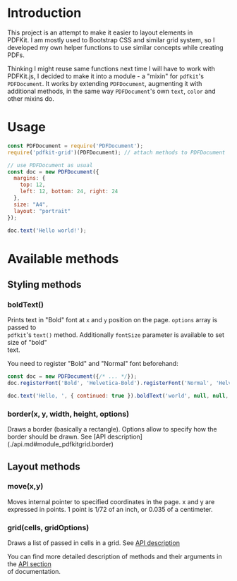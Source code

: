 # Introduction

This project is an attempt to make it easier to layout elements in  
PDFKit. I am mostly used to Bootstrap CSS and similar grid system, so I  
developed my own helper functions to use similar concepts while creating PDFs.

Thinking I might reuse same functions next time I will have to work with  
PDFKit.js, I decided to make it into a module - a "mixin" for `pdfkit`'s  
`PDFDocument`. It works by extending `PDFDocument`, augmenting it with  
additional methods, in the same way `PDFDocument`'s own `text`, `color` and  
other mixins do.

# Usage

```javascript
const PDFDocument = require('PDFDocument');
require('pdfkit-grid')(PDFDocument); // attach methods to PDFDocument

// use PDFDocument as usual
const doc = new PDFDocument({
  margins: {
    top: 12,
    left: 12, bottom: 24, right: 24
  },
  size: "A4",
  layout: "portrait"
});

doc.text('Hello world!');
```

# Available methods

## Styling methods

### boldText\(\)

Prints text in "Bold" font at `x` and `y` position on the page. `options` array is passed to  
`pdfkit`'s `text()` method. Additionally `fontSize` parameter is available to set size of "bold"  
text.

You need to register "Bold" and "Normal" font beforehand:

```js
const doc = new PDFDocument({/* ... */});
doc.registerFont('Bold', 'Helvetica-Bold').registerFont('Normal', 'Helvetica');

doc.text('Hello, ', { continued: true }).boldText('world', null, null, { fontSize: 12 });
```

### border\(x, y, width, height, options\)

Draws a border \(basically a rectangle\). Options allow to specify how the border should be drawn. See \[API description\]\(./api.md\#module\_pdfkitgrid.border\)

## Layout methods

### move\(x,y\)

Moves internal pointer to specified coordinates in the page. x and y are expressed in points. 1 point is 1/72 of an inch, or 0.035 of a centimeter. 

### grid\(cells, gridOptions\)

Draws a list of passed in cells in a grid. See [API description](/api.md#module_pdfkitgrid.grid)

You can find more detailed description of methods and their arguments in the [API section](/api.md)  
of documentation.

